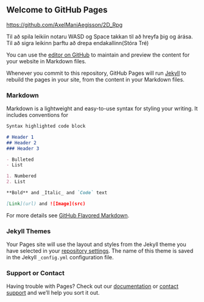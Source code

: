 ## Welcome to GitHub Pages

https://github.com/AxelManiAegisson/2D_Rpg

Til að spila leikiin notaru WASD og Space takkan til að hreyfa þig og árása. Til að sigra leikinn þarftu að drepa endakallinn(Stóra Tré)

You can use the [editor on GitHub](https://github.com/AxelManiAegisson/2D_Rpg_SIda/edit/master/README.md) to maintain and preview the content for your website in Markdown files.

Whenever you commit to this repository, GitHub Pages will run [Jekyll](https://jekyllrb.com/) to rebuild the pages in your site, from the content in your Markdown files.

### Markdown

Markdown is a lightweight and easy-to-use syntax for styling your writing. It includes conventions for

```markdown
Syntax highlighted code block

# Header 1
## Header 2
### Header 3

- Bulleted
- List

1. Numbered
2. List

**Bold** and _Italic_ and `Code` text

[Link](url) and ![Image](src)
```

For more details see [GitHub Flavored Markdown](https://guides.github.com/features/mastering-markdown/).

### Jekyll Themes

Your Pages site will use the layout and styles from the Jekyll theme you have selected in your [repository settings](https://github.com/AxelManiAegisson/2D_Rpg_SIda/settings). The name of this theme is saved in the Jekyll `_config.yml` configuration file.

### Support or Contact

Having trouble with Pages? Check out our [documentation](https://help.github.com/categories/github-pages-basics/) or [contact support](https://github.com/contact) and we’ll help you sort it out.
